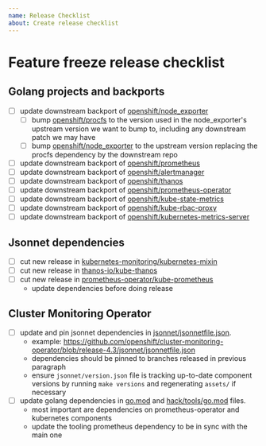 ```yaml
---
name: Release Checklist
about: Create release checklist
---
```


# Feature freeze release checklist

## Golang projects and backports

- [ ] update downstream backport of [openshift/node_exporter](https://github.com/openshift/node_exporter)
  - [ ] bump [openshift/procfs](https://github.com/openshift/procfs) to the version used in the node_exporter's upstream version we want to bump to, including any downstream patch we may have
  - [ ] bump [openshift/node_exporter](https://github.com/openshift/node_exporter) to the upstream version replacing the procfs dependency by the downstream repo
- [ ] update downstream backport of [openshift/prometheus](https://github.com/openshift/prometheus)
- [ ] update downstream backport of [openshift/alertmanager](https://github.com/openshift/alertmanager)
- [ ] update downstream backport of [openshift/thanos](https://github.com/openshift/thanos)
- [ ] update downstream backport of [openshift/prometheus-operator](https://github.com/openshift/prometheus-operator)
- [ ] update downstream backport of [openshift/kube-state-metrics](https://github.com/openshift/kube-state-metrics)
- [ ] update downstream backport of [openshift/kube-rbac-proxy](https://github.com/openshift/kube-rbac-proxy)
- [ ] update downstream backport of [openshift/kubernetes-metrics-server](https://github.com/openshift/kubernetes-metrics-server)

## Jsonnet dependencies

- [ ] cut new release in [kubernetes-monitoring/kubernetes-mixin](https://github.com/kubernetes-monitoring/kubernetes-mixin)
- [ ] cut new release in [thanos-io/kube-thanos](https://github.com/thanos-io/kube-thanos)
- [ ] cut new release in [prometheus-operator/kube-prometheus](https://github.com/prometheus-operator/kube-prometheus)
  - update dependencies before doing release

## Cluster Monitoring Operator

- [ ] update and pin jsonnet dependencies in [jsonnet/jsonnetfile.json](https://github.com/openshift/cluster-monitoring-operator/blob/master/jsonnet/jsonnetfile.json).
  - example: https://github.com/openshift/cluster-monitoring-operator/blob/release-4.3/jsonnet/jsonnetfile.json
  - dependencies should be pinned to branches released in previous paragraph
  - ensure `jsonnet/version.json` file is tracking up-to-date component versions by running `make versions` and regenerating `assets/` if necessary
- [ ] update golang dependencies in [go.mod](https://github.com/openshift/cluster-monitoring-operator/blob/master/go.mod) and [hack/tools/go.mod](https://github.com/openshift/cluster-monitoring-operator/blob/master/hack/tools/go.mod) files.
  - most important are dependencies on prometheus-operator and kubernetes components
  - update the tooling prometheus dependency to be in sync with the main one
